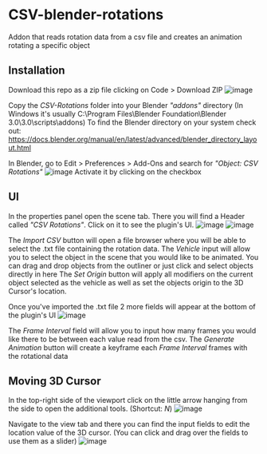 # CSV-blender-rotations
Addon that reads rotation data from a csv file and creates an animation rotating a specific object

## Installation
Download this repo as a zip file clicking on Code > Download ZIP
![image](https://user-images.githubusercontent.com/59767130/166458698-16596287-9647-4719-b024-bbec422f9175.png)

Copy the *CSV-Rotations* folder into your Blender *"addons"* directory (In Windows it's usually C:\Program Files\Blender Foundation\Blender 3.0\3.0\scripts\addons)
To find the Blender directory on your system check out: https://docs.blender.org/manual/en/latest/advanced/blender_directory_layout.html

In Blender, go to Edit > Preferences > Add-Ons and search for *"Object: CSV Rotations"*
![image](https://user-images.githubusercontent.com/59767130/166459127-ed6723f7-c29c-4661-9cbd-6c4031de744f.png)
Activate it by clicking on the checkbox

## UI
In the properties panel open the scene tab. There you will find a Header called *"CSV Rotations"*. Click on it to see the plugin's UI.
![image](https://user-images.githubusercontent.com/59767130/166459851-4ed30bc4-a7b1-4ef7-828a-4738e07f56ac.png)
![image](https://user-images.githubusercontent.com/59767130/166460288-1b3d8c6c-101b-456a-ae36-8c6234021678.png)

The _Import CSV_ button will open a file browser where you will be able to select the .txt file containing the rotation data.
The _Vehicle_ input will allow you to select the object in the scene that you would like to be animated. You can drag and drop objects from the outliner or just click and select objects directly in here
The _Set Origin_ button will apply all modifiers on the current object selected as the vehicle as well as set the objects origin to the 3D Cursor's location.

Once you've imported the .txt file 2 more fields will appear at the bottom of the plugin's UI
![image](https://user-images.githubusercontent.com/59767130/166461062-932fafba-5f51-47de-be1c-6570e373e12a.png)

The _Frame Interval_ field will allow you to input how many frames you would like there to be between each value read from the csv.
The _Generate Animation_ button will create a keyframe each *Frame Interval* frames with the rotational data

## Moving 3D Cursor
In the top-right side of the viewport click on the little arrow hanging from the side to open the additional tools. (Shortcut: *N*)
![image](https://user-images.githubusercontent.com/59767130/166462224-03232adc-5d55-4ca4-9ce9-2b655e6a819b.png)

Navigate to the view tab and there you can find the input fields to edit the location value of the 3D cursor. (You can click and drag over the fields to use them as a slider)
![image](https://user-images.githubusercontent.com/59767130/166462546-fb924f99-7a1d-4928-ad41-d08be5b0fd9a.png)



